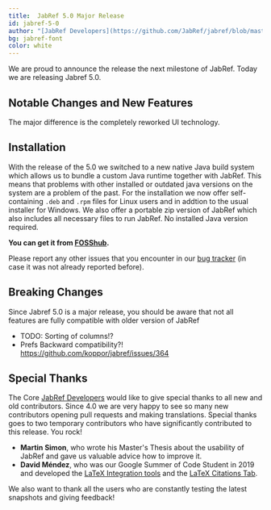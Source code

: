 ```yaml
---
title:  JabRef 5.0 Major Release 
id: jabref-5-0
author: "[JabRef Developers](https://github.com/JabRef/jabref/blob/master/DEVELOPERS)" 
bg: jabref-font
color: white
---
```


We are proud to announce the release the next milestone of JabRef. Today we are releasing Jabref 5.0.

## Notable Changes and New Features
The major difference is the completely reworked UI technology.

## Installation

With the release of the 5.0 we switched to a new native Java build system which allows us to bundle a custom Java runtime together with JabRef.
This means that problems with other installed or outdated java versions on the system are a problem of the past.
For the installation we now offer self-containing `.deb` and `.rpm` files for Linux users and in addtion to the usual installer for Windows.
We also offer a portable zip version of JabRef which also includes all necessary files to run JabRef.
No installed Java version required.

**You can get it from [FOSShub](https://www.fosshub.com/JabRef.html).**

Please report any other issues that you encounter in our [bug tracker](https://github.com/JabRef/jabref/issues) (in case it was not already reported before).

## Breaking Changes

Since Jabref 5.0 is a major release, you should be aware that not all features are fully compatible with older version of JabRef

* TODO: Sorting of columns!?
* Prefs Backward compatibility?! https://github.com/koppor/jabref/issues/364


## Special Thanks

The Core [JabRef Developers](https://github.com/JabRef/jabref/blob/master/DEVELOPERS) would like to give special thanks to all new and old contributors. Since 4.0 we are very happy to see so many new contributors opening pull requests and making translations.
Special thanks goes to two temporary contributors who have significantly contributed to this release. You rock!

* **Martin Simon**, who wrote his Master's Thesis about the usability of JabRef and gave us valuable advice how to improve it.
* **David Méndez**, who was our Google Summer of Code Student in 2019 and developed the [LaTeX Integration tools](http://blog.jabref.org/#june-11-2019-%E2%80%93-google-summer-of-code-2019-user-interface) and the [LaTeX Citations Tab](http://blog.jabref.org/#august-06-2019-%E2%80%93-google-summer-of-code-2019-latex-citations-tab).

We also want to thank all the users who are constantly testing the latest snapshots and giving feedback!


